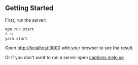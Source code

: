 ## Getting Started

First, run the server:

```bash
npm run start
# or
yarn start
```

Open [http://localhost:3000](http://localhost:3000) with your browser to see the result.

Or if you don't want to run a server open [captions.melo.se](https://captions.melo.se) 
